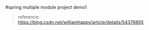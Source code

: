 #spring multiple module project demo1
> reference: https://blog.csdn.net/williamhappy/article/details/54376855
